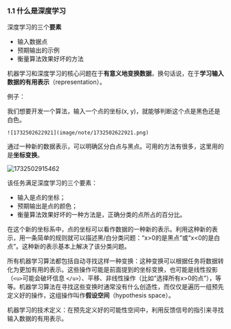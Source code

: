 ### 1.1 什么是深度学习

深度学习的三个**要素**

* 输入数据点
* 预期输出的示例
* 衡量算法效果好坏的方法


机器学习和深度学习的核心问题在于**有意义地变换数据**，换句话说，在于**学习输入数据的有用表示**（representation）。

例子：

我们想要开发一个算法，输入一个点的坐标(x, y)，就能够判断这个点是黑色还是白色。


    ![1732502622921](image/note/1732502622921.png)


通过一种新的数据表示，可以明确区分白点与黑点。可用的方法有很多，这里用的是**坐标变换**。


![1732502915462](image/note/1732502915462.png)

该任务满足深度学习的三个要素：

* 输入是点的坐标；
* 预期输出是点的颜色；
* 衡量算法效果好坏的一种方法是，正确分类的点所占的百分比。


在这个新的坐标系中，点的坐标可以看作数据的一种新的表示。利用这种新的表示，用一条简单的规则就可以描述黑/白分类问题：“x>0的是黑点”或“x<0的是白点”。这种新的表示基本上解决了该分类问题。


所有机器学习算法都包括自动寻找这样一种变换：这种变换可以根据任务将数据转化为更加有用的表示。这些操作可能是前面提到的坐标变换，也可能是线性投影（`<u>`可能会破坏信息 `</u>`）、平移、非线性操作（比如“选择所有x>0的点”），等等。机器学习算法在寻找这些变换时通常没有什么创造性，而仅仅是遍历一组预先定义好的操作，这组操作叫作**假设空间**（hypothesis space）。


机器学习的技术定义：在预先定义好的可能性空间中，利用反馈信号的指引来寻找输入数据的有用表示。
